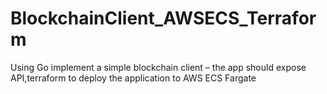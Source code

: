 # BlockchainClient_AWSECS_Terraform
Using Go implement a simple blockchain client – the app should expose API,terraform  to deploy the application to AWS ECS Fargate
